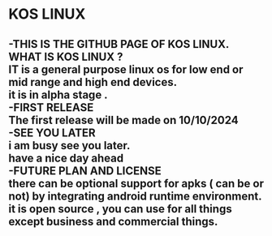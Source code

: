 
# KOS LINUX 
-THIS IS THE GITHUB PAGE OF KOS LINUX.  
WHAT IS KOS LINUX ?  
IT  is a general purpose linux os for low end or mid range and high end devices.  
it is in alpha stage  .  
-FIRST RELEASE  
The first release will be made on 10/10/2024  
-SEE YOU LATER  
i am busy see you later.  
have a nice day  ahead  
-FUTURE PLAN AND LICENSE  
there can be optional support for apks ( can be or not)  by integrating android runtime environment.  
it is open source , you can use for all things except business and commercial things.  
-

